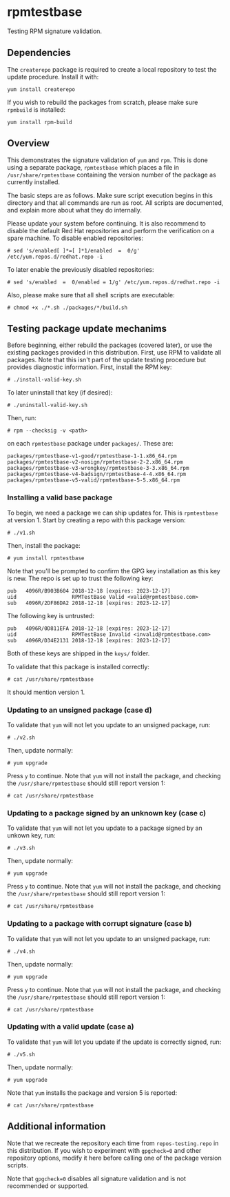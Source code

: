 # rpmtestbase

Testing RPM signature validation.

## Dependencies

The `createrepo` package is required to create a local repository to test the
update procedure. Install it with:

	yum install createrepo

If you wish to rebuild the packages from scratch, please make sure `rpmbuild`
is installed:

	yum install rpm-build


## Overview

This demonstrates the signature validation of `yum` and `rpm`. This is done
using a separate package, `rpmtestbase` which places a file in
`/usr/share/rpmtestbase` containing the version number of the package as
currently installed.

The basic steps are as follows. Make sure script execution begins in this
directory and that all commands are run as root. All scripts are documented,
and explain more about what they do internally.

Please update your system before continuing. It is also recommend to disable
the default Red Hat repositories and perform the verification on a spare
machine. To disable enabled repositories:

    # sed 's/enabled[ ]*=[ ]*1/enabled  =  0/g' /etc/yum.repos.d/redhat.repo -i

To later enable the previously disabled repositories:

    # sed 's/enabled  =  0/enabled = 1/g' /etc/yum.repos.d/redhat.repo -i

Also, please make sure that all shell scripts are executable:

    # chmod +x ./*.sh ./packages/*/build.sh


## Testing package update mechanims

Before beginning, either rebuild the packages (covered later), or use the
existing packages provided in this distribution. First, use RPM to
validate all packages. Note that this isn't part of the update testing
procedure but provides diagnostic information. First, install the RPM
key:

    # ./install-valid-key.sh

To later uninstall that key (if desired):

    # ./uninstall-valid-key.sh

Then, run:

    # rpm --checksig -v <path>

on each `rpmtestbase` package under `packages/`. These are:

    packages/rpmtestbase-v1-good/rpmtestbase-1-1.x86_64.rpm
    packages/rpmtestbase-v2-nosign/rpmtestbase-2-2.x86_64.rpm
    packages/rpmtestbase-v3-wrongkey/rpmtestbase-3-3.x86_64.rpm
    packages/rpmtestbase-v4-badsign/rpmtestbase-4-4.x86_64.rpm
    packages/rpmtestbase-v5-valid/rpmtestbase-5-5.x86_64.rpm


### Installing a valid base package

To begin, we need a package we can ship updates for. This is `rpmtestbase` at
version 1. Start by creating a repo with this package version:

    # ./v1.sh

Then, install the package:

    # yum install rpmtestbase

Note that you'll be prompted to confirm the GPG key installation as this key
is new. The repo is set up to trust the following key:

    pub   4096R/B903B604 2018-12-18 [expires: 2023-12-17]
    uid                  RPMTestBase Valid <valid@rpmtestbase.com>
    sub   4096R/2DF86DA2 2018-12-18 [expires: 2023-12-17]

The following key is untrusted:

    pub   4096R/0D811EFA 2018-12-18 [expires: 2023-12-17]
    uid                  RPMTestBase Invalid <invalid@rpmtestbase.com>
    sub   4096R/D34E2131 2018-12-18 [expires: 2023-12-17]

Both of these keys are shipped in the `keys/` folder.

To validate that this package is installed correctly:

    # cat /usr/share/rpmtestbase

It should mention version 1.


### Updating to an unsigned package (case d)

To validate that `yum` will not let you update to an unsigned package, run:

    # ./v2.sh

Then, update normally:

    # yum upgrade

Press `y` to continue. Note that `yum` will not install the package, and
checking the `/usr/share/rpmtestbase` should still report version 1:

    # cat /usr/share/rpmtestbase


### Updating to a package signed by an unknown key (case c)

To validate that `yum` will not let you update to a package signed by an
unkown key, run:

    # ./v3.sh

Then, update normally:

    # yum upgrade

Press `y` to continue. Note that `yum` will not install the package, and
checking the `/usr/share/rpmtestbase` should still report version 1:

    # cat /usr/share/rpmtestbase


### Updating to a package with corrupt signature (case b)

To validate that `yum` will not let you update to an unsigned package, run:

    # ./v4.sh

Then, update normally:

    # yum upgrade

Press `y` to continue. Note that `yum` will not install the package, and
checking the `/usr/share/rpmtestbase` should still report version 1:

    # cat /usr/share/rpmtestbase


### Updating with a valid update (case a)

To validate that `yum` will let you update if the update is correctly signed,
run:

    # ./v5.sh

Then, update normally:

    # yum upgrade

Note that `yum` installs the package and version 5 is reported:

    # cat /usr/share/rpmtestbase


## Additional information

Note that we recreate the repository each time from `repos-testing.repo` in
this distribution. If you wish to experiment with `gpgcheck=0` and other
repository options, modify it here before calling one of the package
version scripts.

Note that `gpgcheck=0` disables all signature validation and is not
recommended or supported.
